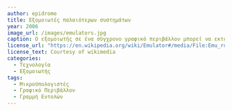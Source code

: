 ```yaml
---
author: epidrome
title: Εξομοιωτές παλαιότερων συστημάτων 
year: 2006 
image_url: /images/emulators.jpg
caption: Ο εξομοιωτής σε ένα σύγχρονο γραφικό περιβάλλον μπορεί να εκτελέσει το λογισμικό για ένα παλιότερο γραφικό περιβάλλον, το οποίο με την σειρά του μπορεί να εκτελέσει έναν εξομοιωτή για ένα ακόμη παλιότερο σύστημα με γραμμή εντολών. Με αυτόν τον τρόπο, μπορούμε να εξομοιώσουμε ένα παλιότερο σύστημα ακόμη και αν δεν έχουμε εξομοιωτή για αυτό, αρκεί να έχουμε για μια σειρά από ενδιάμεσα συστήματα. Το ιδανικό είναι να εκμεταλευτούμε αυτήν την τεχνική για νέα συστήματα και όχι μόνο για αναβίωση των παλιότερων.
license_url: "https://en.wikipedia.org/wiki/Emulator#/media/File:Emu_running_emu.jpg" 
license_text: Courtesy of wikimedia
categories:
  - Τεχνολογία 
  - Εξομοιωτής 
tags:
  - Μικροϋπολογιστές
  - Γραφικό Περιβάλλον
  - Γραμμή Εντολών
---
```

